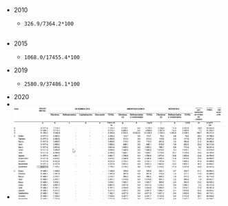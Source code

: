 - 2010
	- ```calc
	  326.9/7364.2*100
	  
	  
	  ```
- 2015
	- ```calc
	  1068.0/17455.4*100
	  ```
- 2019
	- ```calc
	  2580.9/37486.1*100
	  ```
- 2020
-
- ![image.png](../assets/image_1642466710060_0.png)